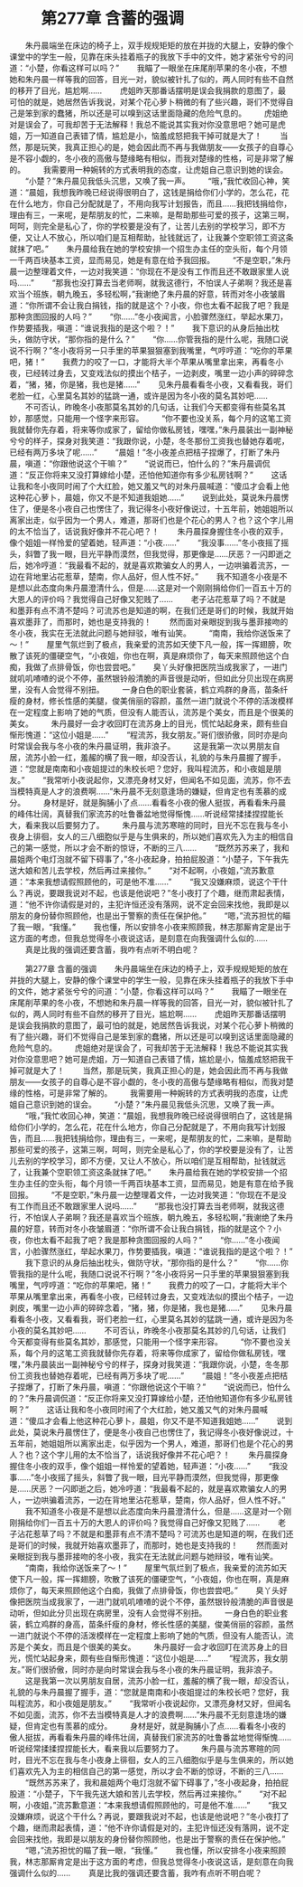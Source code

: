 # 　　第277章 含蓄的强调
　　朱丹晨端坐在床边的椅子上，双手规规矩矩的放在并拢的大腿上，安静的像个课堂中的学生一般，见靠在床头挂着瓶子的我放下手中的文件，她才紧张兮兮的问道：“小楚，你看这样可以吗？”
　　我瞄了一眼坐在床尾削苹果的冬小夜，不想她和朱丹晨一样等我的回答，目光一对，貌似被针扎了似的，两人同时有些不自然的移开了目光，尴尬啊……
　　虎姐昨天那番话摆明是误会我捐款的意图了，最可怕的就是，她居然告诉我说，对某个花心萝卜稍微的有了些兴趣，哥们不觉得自己是笨到家的蠢猪，所以还是可以嗅到这话里面隐藏的危险气息的。
　　虎姐绝对是误会了，可我却苦于无法解释！我总不能说其实我对你没意思吧？她可是虎姐，万一知道自己表错了情，尴尬是小，恼羞成怒把我干掉可就是大了！
　　当然，那是玩笑，我真正担心的是，她会因此而不再与我做朋友——女孩子的自尊心是不容小觑的，冬小夜的高傲与楚缘略有相似，而我对楚缘的性格，可是非常了解的。
　　我需要用一种婉转的方式表明我的态度，让虎姐自己意识到她的误会。
　　“小楚？”朱丹晨见我低头沉思，又唤了我一声。
　　“哦，”我忙收回心神，笑道：“晨姐，我想我昨晚已经说得很明白了，这钱是捐给你们小学的，怎么花，花在什么地方，你自己分配就是了，不用向我写计划报告，而且……我把钱捐给你，理由有三，一来呢，是帮朋友的忙，二来嘛，是帮助那些可爱的孩子，这第三啊，呵呵，则完全是私心了，你的学校要是没有了，让苦儿去别的学校学习，即不方便，又让人不放心，所以咱们是互相帮助，扯钱就远了，让我兼个空职领工资这条就抹了吧。”
　　朱丹晨给我在她的学校安排一个招生办主任的空头衔，每个月领一千两百块基本工资，显而易见，她是有意在给予我回报。
　　“不是空职，”朱丹晨一边整理着文件，一边对我笑道：“你现在不是没有工作而且还不敢跟家里人说吗……”
　　“那我也没打算去当老师啊，就我这德行，不怕误人子弟啊？我还是喜欢当个班族，朝九晚五，多轻松啊，”我谢绝了朱丹晨的好意，转而对冬小夜皱眉道：“你所谓不会让我白捐钱，指的就是这个？小夜，你也太看不起我了吧？我是那种贪图回报的人吗？”
　　“你……”冬小夜闻言，小脸骤然涨红，举起水果刀，作势要插我，嗔道：“谁说我指的是这个啦？！”
　　我下意识的从身后抽出枕头，做防守状，“那你指的是什么？”
　　“你……你管我指的是什么呢，我随口说说不行啊？”冬小夜将另一只手里的苹果狠狠塞到我嘴里，气哼哼道：“吃你的苹果吧，猪！”
　　我费力的咬了一口，才能将大半个苹果从嘴里拿出来，再看冬小夜，已经转过身去，又变戏法似的摸出个桔子，一边剥皮，嘴里一边小声的碎碎念着，“猪，猪，你是猪，我也是猪……”
　　见朱丹晨看看冬小夜，又看看我，哥们老脸一红，心里莫名其妙的猛跳一通，或许是因为冬小夜的莫名其妙吧……
　　不可否认，昨晚冬小夜那莫名其妙的几句话，让我们今天都变得有些莫名其妙，那感觉，只能用一个怪字来形容。
　　“你不要也没关系，每个月的这笔工资我就替你先存着，将来等你成家了，留给你做私房钱，嘿嘿，”朱丹晨装出一副神秘兮兮的样子，探身对我笑道：“我跟你说，小楚，冬冬那份工资我也替她存着呢，已经有两万多块了呢……”
　　“晨姐！”冬小夜差点把桔子捏爆了，打断了朱丹晨，嗔道：“你跟他说这个干嘛？”
　　“说说而已，怕什么的？”朱丹晨调侃道：“反正你将来又没打算嫁给小楚，还怕他知道你有多少私房钱啊？”
　　这话让我和冬小夜同时闹了个大红脸，她又羞又气的对朱丹晨喊道：“傻瓜才会看上他这种花心萝卜，晨姐，你又不是不知道我姐她……”
　　说到此处，莫说朱丹晨愣住了，便是冬小夜自己也愣住了，我记得冬小夜好像说过，十五年前，她姐姐所以离家出走，似乎因为一个男人，难道，那哥们也是个花心的男人？也？这个字儿用的太不恰当了，话说我好像并不花心吧？！
　　朱丹晨探身握住冬小夜的双手，像个姐姐一样怜爱的望着她，轻声道：“小夜……”
　　“我没事……”冬小夜摇了摇头，斜瞥了我一眼，目光平静而漠然，但我觉得，那更像是……厌恶？一闪即逝之后，她冷哼道：“我最看不起的，就是喜欢欺骗女人的男人，一边哄骗着流苏，一边在背地里沾花惹草，楚南，你人品好，但人性不好。”
　　我不知道冬小夜是不是想以此态度向朱丹晨澄清什么，但是……这是对一个刚刚捐给你们一百五十万的大恩人的评价吗？我觉得自己好像又犯贱了……
　　老子沾花惹草了吗？不就是和墨菲有点不清不楚吗？可流苏也是知道的啊，在我们还是哥们的时候，我就开始喜欢墨菲了，而那时，她也是支持我的！
　　然而面对亲眼捉到我与墨菲接吻的冬小夜，我实在无法就此问题与她辩驳，唯有讪笑。
　　“南南，我给你送饭来了～！”
　　屋里气氛烂到了极点，我亲爱的流苏如天使下凡一般，挥一挥翅膀，吹散了该死的僵硬空气，“小夜姐，你也在啊，真是麻烦你了，每天来照顾他这个白痴，我做了点排骨饭，你也尝尝吧。”
　　臭丫头好像把医院当成我家了，一进门就叽叽喳喳的说个不停，虽然银铃般清脆的声音很是动听，但如此分贝出现在病房里，没有人会觉得不别扭。
　　一身白色的职业套装，鹤立鸡群的身高，苗条纤瘦的身材，修长性感的美腿，俊美俏丽的容颜，虽然一进门就说个不停的活泼模样在一定程度上影响了她的气质，但没有人能否认，流苏是个美女，而且是个很美的美女。
　　朱丹晨好一会才收回盯在流苏身上的目光，慌忙站起身来，颇有些自惭形愧道：“这位小姐是……”
　　“程流苏，我女朋友。”哥们很骄傲，同时亦是向时常误会我与冬小夜的朱丹晨证明，我非浪子。
　　这是我第一次以男朋友自居，流苏小脸一红，羞赧的横了我一眼，却没否认，礼貌的与朱丹晨握了握手，道：“您就是南南和小夜姐提过的朱校长吧？您好，我叫程流苏，和小夜姐是朋友。”
　　“我常听小夜说起你，又漂亮身材又好，但闻名不如见面，流苏，你不去当模特真是人才的浪费啊……”朱丹晨不无刻意逢场的嫌疑，但肯定也有羡慕的成分。
　　身材是好，就是胸脯小了点……看看冬小夜的傲人挺拔，再看看朱丹晨的峰伟壮阔，真替我们家流苏的吐鲁番盆地觉得惭愧……听说经常揉揉捏捏能长大，看来我以后要努力了。
　　朱丹晨与流苏寒暄的同时，目光不忘在我与冬小夜身上徘徊，女人的三八细胞似乎是与生俱来的，所以她们喜欢先入为主的相信自己的第一感觉，所以才会不断的惊讶，不断的三八……
　　“既然苏苏来了，我和晨姐两个电灯泡就不留下碍事了，”冬小夜起身，拍拍屁股道：“小楚子，下午我先送大娘和苦儿去学校，然后再过来接你。”
　　“对不起啊，小夜姐，”流苏歉意道：“本来我想请假照顾他的，可是他不准……”
　　“我又没嫌麻烦，说这个干什么？再说，要跟我说对不起，也该是他说吧？”冬小夜打了个趣，继而肃起表情，道：“他不许你请假是对的，主犯许恒还没有落网，说不定会回来找他，我即是以朋友的身份替你照顾他，也是出于警察的责任在保护他。”
　　“嗯，”流苏担忧的瞄了我一眼，“我懂。”
　　我也懂，所以安排冬小夜来照顾我，林志那厮肯定是出于这方面的考虑，但我总觉得冬小夜说这话，是刻意在向我强调什么似的……
　　真是比我的强调还要含蓄，我咋有点听不明白呢？

　　第277章 含蓄的强调
　　朱丹晨端坐在床边的椅子上，双手规规矩矩的放在并拢的大腿上，安静的像个课堂中的学生一般，见靠在床头挂着瓶子的我放下手中的文件，她才紧张兮兮的问道：“小楚，你看这样可以吗？”
　　我瞄了一眼坐在床尾削苹果的冬小夜，不想她和朱丹晨一样等我的回答，目光一对，貌似被针扎了似的，两人同时有些不自然的移开了目光，尴尬啊……
　　虎姐昨天那番话摆明是误会我捐款的意图了，最可怕的就是，她居然告诉我说，对某个花心萝卜稍微的有了些兴趣，哥们不觉得自己是笨到家的蠢猪，所以还是可以嗅到这话里面隐藏的危险气息的。
　　虎姐绝对是误会了，可我却苦于无法解释！我总不能说其实我对你没意思吧？她可是虎姐，万一知道自己表错了情，尴尬是小，恼羞成怒把我干掉可就是大了！
　　当然，那是玩笑，我真正担心的是，她会因此而不再与我做朋友——女孩子的自尊心是不容小觑的，冬小夜的高傲与楚缘略有相似，而我对楚缘的性格，可是非常了解的。
　　我需要用一种婉转的方式表明我的态度，让虎姐自己意识到她的误会。
　　“小楚？”朱丹晨见我低头沉思，又唤了我一声。
　　“哦，”我忙收回心神，笑道：“晨姐，我想我昨晚已经说得很明白了，这钱是捐给你们小学的，怎么花，花在什么地方，你自己分配就是了，不用向我写计划报告，而且……我把钱捐给你，理由有三，一来呢，是帮朋友的忙，二来嘛，是帮助那些可爱的孩子，这第三啊，呵呵，则完全是私心了，你的学校要是没有了，让苦儿去别的学校学习，即不方便，又让人不放心，所以咱们是互相帮助，扯钱就远了，让我兼个空职领工资这条就抹了吧。”
　　朱丹晨给我在她的学校安排一个招生办主任的空头衔，每个月领一千两百块基本工资，显而易见，她是有意在给予我回报。
　　“不是空职，”朱丹晨一边整理着文件，一边对我笑道：“你现在不是没有工作而且还不敢跟家里人说吗……”
　　“那我也没打算去当老师啊，就我这德行，不怕误人子弟啊？我还是喜欢当个班族，朝九晚五，多轻松啊，”我谢绝了朱丹晨的好意，转而对冬小夜皱眉道：“你所谓不会让我白捐钱，指的就是这个？小夜，你也太看不起我了吧？我是那种贪图回报的人吗？”
　　“你……”冬小夜闻言，小脸骤然涨红，举起水果刀，作势要插我，嗔道：“谁说我指的是这个啦？！”
　　我下意识的从身后抽出枕头，做防守状，“那你指的是什么？”
　　“你……你管我指的是什么呢，我随口说说不行啊？”冬小夜将另一只手里的苹果狠狠塞到我嘴里，气哼哼道：“吃你的苹果吧，猪！”
　　我费力的咬了一口，才能将大半个苹果从嘴里拿出来，再看冬小夜，已经转过身去，又变戏法似的摸出个桔子，一边剥皮，嘴里一边小声的碎碎念着，“猪，猪，你是猪，我也是猪……”
　　见朱丹晨看看冬小夜，又看看我，哥们老脸一红，心里莫名其妙的猛跳一通，或许是因为冬小夜的莫名其妙吧……
　　不可否认，昨晚冬小夜那莫名其妙的几句话，让我们今天都变得有些莫名其妙，那感觉，只能用一个怪字来形容。
　　“你不要也没关系，每个月的这笔工资我就替你先存着，将来等你成家了，留给你做私房钱，嘿嘿，”朱丹晨装出一副神秘兮兮的样子，探身对我笑道：“我跟你说，小楚，冬冬那份工资我也替她存着呢，已经有两万多块了呢……”
　　“晨姐！”冬小夜差点把桔子捏爆了，打断了朱丹晨，嗔道：“你跟他说这个干嘛？”
　　“说说而已，怕什么的？”朱丹晨调侃道：“反正你将来又没打算嫁给小楚，还怕他知道你有多少私房钱啊？”
　　这话让我和冬小夜同时闹了个大红脸，她又羞又气的对朱丹晨喊道：“傻瓜才会看上他这种花心萝卜，晨姐，你又不是不知道我姐她……”
　　说到此处，莫说朱丹晨愣住了，便是冬小夜自己也愣住了，我记得冬小夜好像说过，十五年前，她姐姐所以离家出走，似乎因为一个男人，难道，那哥们也是个花心的男人？也？这个字儿用的太不恰当了，话说我好像并不花心吧？！
　　朱丹晨探身握住冬小夜的双手，像个姐姐一样怜爱的望着她，轻声道：“小夜……”
　　“我没事……”冬小夜摇了摇头，斜瞥了我一眼，目光平静而漠然，但我觉得，那更像是……厌恶？一闪即逝之后，她冷哼道：“我最看不起的，就是喜欢欺骗女人的男人，一边哄骗着流苏，一边在背地里沾花惹草，楚南，你人品好，但人性不好。”
　　我不知道冬小夜是不是想以此态度向朱丹晨澄清什么，但是……这是对一个刚刚捐给你们一百五十万的大恩人的评价吗？我觉得自己好像又犯贱了……
　　老子沾花惹草了吗？不就是和墨菲有点不清不楚吗？可流苏也是知道的啊，在我们还是哥们的时候，我就开始喜欢墨菲了，而那时，她也是支持我的！
　　然而面对亲眼捉到我与墨菲接吻的冬小夜，我实在无法就此问题与她辩驳，唯有讪笑。
　　“南南，我给你送饭来了～！”
　　屋里气氛烂到了极点，我亲爱的流苏如天使下凡一般，挥一挥翅膀，吹散了该死的僵硬空气，“小夜姐，你也在啊，真是麻烦你了，每天来照顾他这个白痴，我做了点排骨饭，你也尝尝吧。”
　　臭丫头好像把医院当成我家了，一进门就叽叽喳喳的说个不停，虽然银铃般清脆的声音很是动听，但如此分贝出现在病房里，没有人会觉得不别扭。
　　一身白色的职业套装，鹤立鸡群的身高，苗条纤瘦的身材，修长性感的美腿，俊美俏丽的容颜，虽然一进门就说个不停的活泼模样在一定程度上影响了她的气质，但没有人能否认，流苏是个美女，而且是个很美的美女。
　　朱丹晨好一会才收回盯在流苏身上的目光，慌忙站起身来，颇有些自惭形愧道：“这位小姐是……”
　　“程流苏，我女朋友。”哥们很骄傲，同时亦是向时常误会我与冬小夜的朱丹晨证明，我非浪子。
　　这是我第一次以男朋友自居，流苏小脸一红，羞赧的横了我一眼，却没否认，礼貌的与朱丹晨握了握手，道：“您就是南南和小夜姐提过的朱校长吧？您好，我叫程流苏，和小夜姐是朋友。”
　　“我常听小夜说起你，又漂亮身材又好，但闻名不如见面，流苏，你不去当模特真是人才的浪费啊……”朱丹晨不无刻意逢场的嫌疑，但肯定也有羡慕的成分。
　　身材是好，就是胸脯小了点……看看冬小夜的傲人挺拔，再看看朱丹晨的峰伟壮阔，真替我们家流苏的吐鲁番盆地觉得惭愧……听说经常揉揉捏捏能长大，看来我以后要努力了。
　　朱丹晨与流苏寒暄的同时，目光不忘在我与冬小夜身上徘徊，女人的三八细胞似乎是与生俱来的，所以她们喜欢先入为主的相信自己的第一感觉，所以才会不断的惊讶，不断的三八……
　　“既然苏苏来了，我和晨姐两个电灯泡就不留下碍事了，”冬小夜起身，拍拍屁股道：“小楚子，下午我先送大娘和苦儿去学校，然后再过来接你。”
　　“对不起啊，小夜姐，”流苏歉意道：“本来我想请假照顾他的，可是他不准……”
　　“我又没嫌麻烦，说这个干什么？再说，要跟我说对不起，也该是他说吧？”冬小夜打了个趣，继而肃起表情，道：“他不许你请假是对的，主犯许恒还没有落网，说不定会回来找他，我即是以朋友的身份替你照顾他，也是出于警察的责任在保护他。”
　　“嗯，”流苏担忧的瞄了我一眼，“我懂。”
　　我也懂，所以安排冬小夜来照顾我，林志那厮肯定是出于这方面的考虑，但我总觉得冬小夜说这话，是刻意在向我强调什么似的……
　　真是比我的强调还要含蓄，我咋有点听不明白呢？
